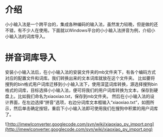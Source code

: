 # 介绍 #

小小输入法是一个跨平台的，集成各种编码的输入法，虽然发力较晚，但是做的还不错，有不少人在使用。下面就以Windows平台的小小输入法拼音为例，介绍小小输入法的词库导入。


# 拼音词库导入 #

安装小小输入法后，在小小输入法的安装文件夹的mb文件夹下，有各个编码方式对应的配置文件和词库。我们转换出来的文本词库就放在这个文件夹。
比如要将搜狗的bin格式用户词库迁移到小小输入法下，使用深蓝词库转换，源选择搜狗bin格式的词库，目标选择小小输入法，便可将我们的用户词库转换为文本，保存到硬盘上。比如我们命名为xiaoxiao.txt，保存到mb文件夹。
然后在小小输入法的设计界面，在左边选择“拼音”选项，右边分词库文本框输入“xiaoxiao.txt”，如图所示，然后单击确定按钮，重启下小小输入法即可使用我们在搜狗中积累的用户词库了。

![http://imewlconverter.googlecode.com/svn/wiki/xiaoxiao_py_import.png](http://imewlconverter.googlecode.com/svn/wiki/xiaoxiao_py_import.png)